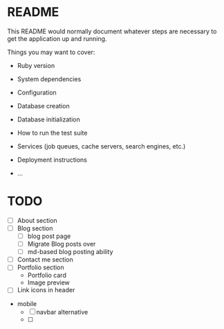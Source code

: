 # README

This README would normally document whatever steps are necessary to get the
application up and running.

Things you may want to cover:

* Ruby version

* System dependencies

* Configuration

* Database creation

* Database initialization

* How to run the test suite

* Services (job queues, cache servers, search engines, etc.)

* Deployment instructions

* ...


# TODO

- [ ] About section
- [ ] Blog section
  - [ ] blog post page
  - [ ] Migrate Blog posts over
  - [ ] md-based blog posting ability
- [ ] Contact me section
- [ ] Portfolio section
  - Portfolio card
  - Image preview
- [ ] Link icons in header
- mobile
   - [ ] navbar alternative
   - [ ] 

